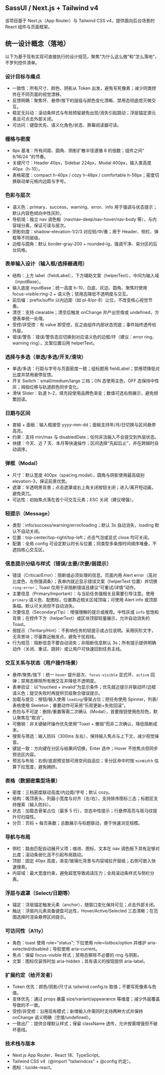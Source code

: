 ## SassUI / Next.js + Tailwind v4

该项目基于 Next.js（App Router）与 Tailwind CSS v4，提供面向后台场景的 React 组件与页面框架。

## 统一设计概念（落地）

以下为基于现有实现可直接执行的设计规范，聚焦“为什么这么做”和“怎么落地”，不罗列控件清单。

### 设计目标与痛点
- 一致性：所有尺寸、颜色、阴影从 Token 出发，避免写死像素；减少同类控件在不同页面的视觉漂移。
- 反馈明确：聚焦环、悬停/按下的层级与颜色变化清晰、禁用态彻底熄灭微交互。
- 稳定无抖动：滚动条样式与布局预留避免出现/消失引起跳动；浮层锚定源元素且可点击外部关闭。
- 可访问：键盘优先、语义化角色/状态、屏幕阅读器可读。

### 栅格与密度
- 8px 基准：所有间距、圆角、阴影扩散半径遵循 8 的倍数；组件之间“ 8/16/24 ”的节奏。
- 关键尺寸：Header 40px，Sidebar 224px，Modal 400px，输入类高度 40px（h-10）。
- 表格密度：compact h-40px / cozy h-48px / comfortable h-56px；密度切换联动单元格内边距与字号。

### 色彩与层次
- 语义色：primary、success、warning、error、info 用于强调与状态提示；默认内容色倾向中性灰阶。
- 导航域：独立 nav 调色板（nav/nav-deep/nav-hover/nav-body 等），与内容域分离，保证可读与层次。
- 阴影刻度：shadow-elevation-1/2/3 对应轻/中/重；用于 Header、侧栏、弹框等不同层级。
- 边框与圆角：默认 border-gray-200 + rounded-lg，强调干净、易分区的后台风格。

### 表单输入设计（输入框/选择器通用）
- 结构：上方 label（fieldLabel），下方辅助文案（helperText），中间为输入域（inputBase）。
- 输入底座 inputBase：统一高度 h-10，白底、灰边、圆角、聚焦时使用 focus-visible:ring-2 + 语义色；禁用态降低不透明度与交互。
- 前后缀：prefix/suffix 以内边距（如 pl-8/pr-8）让位，不改变核心视觉节奏。
- 清空：支持 clearable；清空后触发 onChange 并产出空值或 undefined，方便表单统一处理。
- 受控/非受控：有 value 即受控，反之由组件内部状态兜底；事件始终透传给外层。
- 错误/警告：错误/警告态应切换到对应语义色的边框/环（建议：error ring、warning ring），文案位置沿用 helperText。

### 选择与多选（单选/多选/开关/滑块）
- 单选/多选：行距与字号与页面密度一致；组标题用 fieldLabel；禁用项降低对比度并禁用悬停反馈。
- 开关 Switch：small/medium/large 三档；ON 态使用主色，OFF 态保持中性灰；拇指位移与轨道颜色同步变化。
- 滑块 Slider：轨道 h-2，填充段使用品牌色渐变；数值可选右侧展示，避免频繁回读。

### 日期与区间
- 直输 + 面板：输入框接受 yyyy-mm-dd；面板支持年/月/日切换与区间悬停高亮。
- 约束：支持 min/max 与 disabledDate；任何非法输入不会提交到外层状态。
- 快捷：今天、近 7 天、本月等快速操作；区间选择“先起后止”，并在跨越时自动调序。

### 弹框（Modal）
- 尺寸：默认宽度 400px（spacing.modal），圆角与阴影使用最高级别 elevation-3，保证前景优势。
- 遮罩：半透明黑背景；点击遮罩或右上角关闭按钮关闭；进入/离开短动画，避免突兀。
- 可达性：初始焦点落在首个可交互元素；ESC 关闭（建议增强）。

### 轻提示（Message）
- 类型：info/success/warning/error/loading；默认 3s 自动消失，loading 默认不自动关闭。
- 位置：top-center/top-right/top-left；点击气泡或显式 close 均可关闭。
- 配置：全局 config 可设定默认时长与位置；同类型多条按时间顺序堆叠，不遮挡核心交互区。

### 信息提示分级与样式（错误/主要/次要/弱提示）
- 错误（Critical/Error）：阻断或必须处理的信息。页面内用 Alert error（高对比度色、左侧强调条）；表单内就近显示错误文案（helperText 位置）并切换 `ring-error`；Toast 仅用于非阻断错误且建议“可重试/详情”动作。
- 主要信息（Primary/Important）：与当前任务强相关且需要引导注意。使用 `primary` 语义色、配图标，位置靠近相关区域顶端；可使用 Alert info 或顶部条幅，默认可关闭但不自动消失。
- 次要信息（Secondary/Tip）：增强理解的提示或推荐。中性灰或 `info` 低饱和背景；在控件下方（helperText）或区块顶部轻量展示，允许自动消失的 Toast。
- 弱提示（Tertiary/Hint）：不影响任务的轻提示或占位说明。采用灰阶文字，无背景块；尽量靠近触发点，避免干扰视线。
- 行为规范：阻断信息不要自动消失；非阻断信息默认 3s；所有提示提供明确动作（关闭、重试、跳转）或让用户可快速回到任务主线。

### 交互关系与状态（用户操作场景）
- 悬停/聚焦/按下：统一 `hover` 提升层次、`focus-visible` 显式环、`active` 回弹；禁用态移除所有微交互并降低不透明度。
- 表单验证：以“touched + invalid”为显示条件；优先就近提示并联动环/边框语义色；提交失败时再提供页级聚合错误提示。
- 加载与提交：按钮/输入使用 `loading`/骨架占位；短任务使用 Spinner，列表/表格使用 Skeleton；重要动作可采用“乐观更新+失败回滚”。
- 危险与不可逆：删除/重置等需二次确认（Modal），首要按钮使用危险色，默认聚焦在“取消”。
- 可撤销：非关键破坏操作优先使用“Toast + 撤销”而非二次确认，降低阻断成本。
- 搜索与筛选：输入防抖（300ms 左右），保持输入焦点与上下文，减少视觉噪音。
- 键鼠一致：方向键在分区与结果间切换，Enter 选中；Hover 不抢焦点但同步预览区内容。
- 预览与布局：右侧/底部预览按可用空间自适应；多分区命中时按 `minWidth` 估算下拉宽度，避免拥挤。


### 表格（数据密集型场景）
- 密度：三档密度联动高度/内边距/字号；默认 cozy。
- 结构：吸顶表头、列最小宽度与对齐（左/右），支持排序图标三态；标题区支持搜索（输入防抖）。
- 状态：加载态骨架占位（最多 5 行），空态中性提示；行悬停高亮与斑马纹提升可扫描性。
- 分页：页码 + 每页条数；总数展示与标题联动，便于快速浏览规模。

### 导航与布局
- 侧栏：路由匹配自动展开父项；缩进、图标、文本在 nav 调色板下具有足够对比度；滚动条弱化且不引起布局跳动。
- 顶部：固定 40px 高度，渐变/玻璃化背景与内容域拉开层级；右侧可嵌入快速搜索。
- 内容域：最大宽度约束，避免超宽导致阅读压力；全局滚动条样式与侧栏分离。

### 浮层与遮罩（Select/日期等）
- 锚定：浮层锚定触发元素（anchor），随窗口变化保持可见；点击外部关闭。
- 触达：浮层内元素具备键盘可达性，Hover/Active/Selected 三态清晰；在范围选择时渲染悬停区间提示。

### 可访问性（A11y）
- 角色：toast 使用 role="status"; 下拉使用 role=listbox/option 并维护 aria-selected/disabled；导航使用 aria-current。
- 焦点：保留 focus-visible 样式；禁用态移除不必要的 ring 与阴影。
- 文案：图标仅装饰时加 aria-hidden；具有语义的按钮提供 aria-label。

### 扩展约定（给开发者）
- Token 优先：颜色/阴影/尺寸从 tailwind.config.ts 取值；不要写死像素与色值。
- 变体优先：通过 props 暴露 size/variant/appearance 等维度；减少外层覆盖导致的不一致。
- 受控/非受控：沿用现有模式；新增输入件需同时支持两种方式并保持 onChange 语义明确（空值/undefined）。
- 一致出厂：提供合理默认样式；保留 className 透传，允许按需增强但不破坏基线。

### 技术栈与版本
- Next.js App Router、React 18、TypeScript。
- Tailwind CSS v4（@import "tailwindcss" + @config 约定）。
- 图标：lucide-react。
